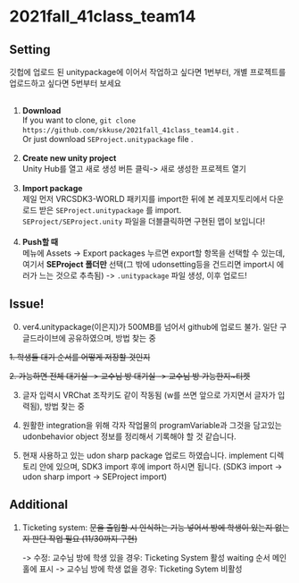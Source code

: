 # 2021fall_41class_team14

## Setting
깃헙에 업로드 된 unitypackage에 이어서 작업하고 싶다면 1번부터, 개별 프로젝트를 업로드하고 싶다면 5번부터 보세요<br><br>
1. <strong>Download</strong><br>If you want to clone, `git clone https://github.com/skkuse/2021fall_41class_team14.git` .<br>Or just download `SEProject.unitypackage` file .<br><br>
2. <strong>Create new unity project</strong><br>Unity Hub를 열고 새로 생성 버튼 클릭-> 새로 생성한 프로젝트 열기<br><br>
3. <strong>Import package</strong><br>제일 먼저 VRCSDK3-WORLD 패키지를 import한 뒤에 본 레포지토리에서 다운로드 받은 `SEProject.unitypackage` 를 import.<br>`SEProject/SEProject.unity` 파일을 더블클릭하면 구현된 맵이 보입니다!<br><br>
4. <strong>Push할 때</strong><br>메뉴에 Assets -> Export packages 누르면 export할 항목을 선택할 수 있는데, 여기서 <strong>SEProject 폴더만</strong> 선택(그 밖에 udonsetting등을 건드리면 import시 에러가 느는 것으로 추측됨) -> `.unitypackage` 파일 생성, 이후 업로드!

## Issue!

0. ver4.unitypackage(이은지)가 500MB를 넘어서 github에 업로드 불가. 일단 구글드라이브에 공유하였으며, 방법 찾는 중

~~1. 학생들 대기 순서를 어떻게 저장할 것인지~~

~~2. 가능하면 전체 대기실 -> 교수님 방 대기실 -> 교수님 방 가능한지~티켓~~

3.  글자 입력시 VRChat 조작키도 같이 작동됨 (w를 쓰면 앞으로 가지면서 글자가 입력됨), 방법 찾는 중

4.  원활한 integration을 위해 각자 작업물의 programVariable과 그것을 담고있는 udonbehavior object 정보를 정리해서 기록해야 할 것 같습니다.

5.  현재 사용하고 있는 udon sharp package 업로드 하였습니다. implement 디렉토리 안에 있으며, SDK3 import 후에 import 하시면 됩니다.
    (SDK3 import -> udon sharp import -> SEProject import)

## Additional

1. Ticketing system: ~~문을 출입할 시 인식하는 기능 넣어서 방에 학생이 있는지 없는지 판단 작업 필요 (11/30까지 구현)~~

   -> 수정: 교수님 방에 학생 있을 경우: Ticketing System 활성 waiting 순서 메인홀에 표시
   ->       교수님 방에 학생 없을 경우: Ticketing Sytem 비활성 

